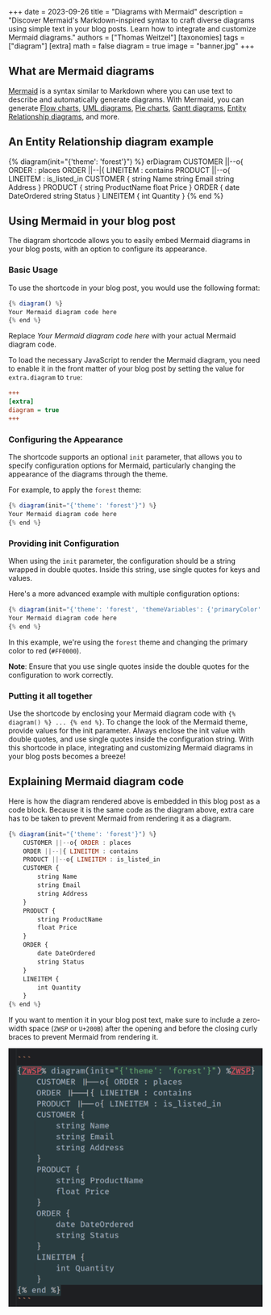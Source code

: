 +++
date = 2023-09-26
title = "Diagrams with Mermaid"
description = "Discover Mermaid's Markdown-inspired syntax to craft diverse diagrams using simple text in your blog posts. Learn how to integrate and customize Mermaid diagrams."
authors = ["Thomas Weitzel"]
[taxonomies]
tags = ["diagram"]
[extra]
math = false
diagram = true
image = "banner.jpg"
+++

## What are Mermaid diagrams

[Mermaid](https://mermaid.js.org) is a syntax similar to Markdown where you can use text to describe and automatically generate diagrams.
With Mermaid, you can generate
[Flow charts](https://mermaid.js.org/syntax/flowchart.html),
[UML diagrams](https://mermaid.js.org/syntax/classDiagram.html),
[Pie charts](https://mermaid.js.org/syntax/pie.html),
[Gantt diagrams](https://mermaid.js.org/syntax/gantt.html),
[Entity Relationship diagrams](https://mermaid.js.org/syntax/entityRelationshipDiagram.html),
and more.

## An Entity Relationship diagram example

{% diagram(init="{'theme': 'forest'}") %}
erDiagram
    CUSTOMER ||--o{ ORDER : places
    ORDER ||--|{ LINEITEM : contains
    PRODUCT ||--o{ LINEITEM : is_listed_in
    CUSTOMER {
        string Name
        string Email
        string Address
    }
    PRODUCT {
        string ProductName
        float Price
    }
    ORDER {
        date DateOrdered
        string Status
    }
    LINEITEM {
        int Quantity
    }
{% end %}

## Using Mermaid in your blog post

The diagram shortcode allows you to easily embed Mermaid diagrams in your blog posts, with an option to configure its appearance.

### Basic Usage
To use the shortcode in your blog post, you would use the following format:

```javascript
{​% diagram() %​}
Your Mermaid diagram code here
{% end %}
```

Replace *Your Mermaid diagram code here* with your actual Mermaid diagram code.

To load the necessary JavaScript to render the Mermaid diagram, you need to enable it in the front matter of your blog post by setting the value for `extra.diagram` to `true`:

```ini
+++
[extra]
diagram = true
+++
```

### Configuring the Appearance
The shortcode supports an optional `init` parameter, that allows you to specify configuration options for Mermaid,
particularly changing the appearance of the diagrams through the theme.

For example, to apply the `forest` theme:

```javascript
{​% diagram(init="{'theme': 'forest'}") %​}
Your Mermaid diagram code here
{% end %}
```

### Providing init Configuration
When using the `init` parameter, the configuration should be a string wrapped in double quotes.
Inside this string, use single quotes for keys and values.

Here's a more advanced example with multiple configuration options:

```javascript
{​% diagram(init="{'theme': 'forest', 'themeVariables': {'primaryColor': '#FF0000'}}") %​}
Your Mermaid diagram code here
{% end %}
```

In this example, we're using the `forest` theme and changing the primary color to red (`#FF0000`).

**Note**: Ensure that you use single quotes inside the double quotes for the configuration to work correctly.

### Putting it all together
Use the shortcode by enclosing your Mermaid diagram code with `{​% diagram() %​} ... {% end %}`.
To change the look of the Mermaid theme, provide values for the init parameter.
Always enclose the init value with double quotes, and use single quotes inside the configuration string.
With this shortcode in place, integrating and customizing Mermaid diagrams in your blog posts becomes a breeze!

## Explaining Mermaid diagram code

Here is how the diagram rendered above is embedded in this blog post as a code block.
Because it is the same code as the diagram above, extra care has to be taken to prevent Mermaid from rendering it as a diagram.

```javascript
{​% diagram(init="{'theme': 'forest'}") %​}
    CUSTOMER ||--o{ ORDER : places
    ORDER ||--|{ LINEITEM : contains
    PRODUCT ||--o{ LINEITEM : is_listed_in
    CUSTOMER {
        string Name
        string Email
        string Address
    }
    PRODUCT {
        string ProductName
        float Price
    }
    ORDER {
        date DateOrdered
        string Status
    }
    LINEITEM {
        int Quantity
    }
{% end %}
```

If you want to mention it in your blog post text,
make sure to include a zero-width space (`ZWSP` or `U+200B`) after the opening and before the closing curly braces to prevent Mermaid from rendering it. 

![How to write Mermaid digram code that is not rendered as a diagram](mermaid-in-blog-post.png)
